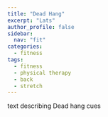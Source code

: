 ```yaml
---
title: "Dead Hang"
excerpt: "Lats"
author_profile: false
sidebar:
  nav: "fit"
categories:
  - fitness
tags:
  - fitness
  - physical therapy
  - back
  - stretch
---
```


text describing Dead hang cues
